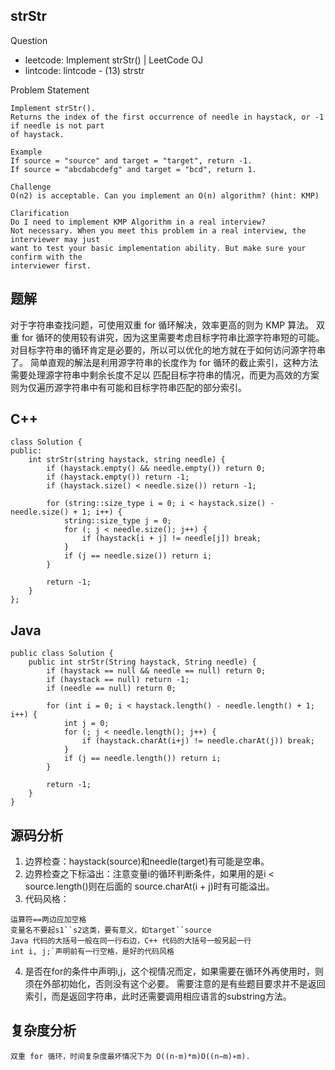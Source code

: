 ## strStr

Question

- leetcode: Implement strStr() | LeetCode OJ
- lintcode: lintcode - (13) strstr

Problem Statement

    Implement strStr().
    Returns the index of the first occurrence of needle in haystack, or -1 if needle is not part 
    of haystack.
    
    Example
    If source = "source" and target = "target", return -1.
    If source = "abcdabcdefg" and target = "bcd", return 1.
    
    Challenge
    O(n2) is acceptable. Can you implement an O(n) algorithm? (hint: KMP)
    
    Clarification
    Do I need to implement KMP Algorithm in a real interview?
    Not necessary. When you meet this problem in a real interview, the interviewer may just
    want to test your basic implementation ability. But make sure your confirm with the 
    interviewer first.

## 题解

对于字符串查找问题，可使用双重 for 循环解决，效率更高的则为 KMP 算法。
双重 for 循环的使用较有讲究，因为这里需要考虑目标字符串比源字符串短的可能。
对目标字符串的循环肯定是必要的，所以可以优化的地方就在于如何访问源字符串了。
简单直观的解法是利用源字符串的长度作为 for 循环的截止索引，这种方法需要处理源字符串中剩余长度不足以
匹配目标字符串的情况，而更为高效的方案则为仅遍历源字符串中有可能和目标字符串匹配的部分索引。


## C++

    class Solution {
    public:
        int strStr(string haystack, string needle) {
            if (haystack.empty() && needle.empty()) return 0;
            if (haystack.empty()) return -1;
            if (haystack.size() < needle.size()) return -1;
    
            for (string::size_type i = 0; i < haystack.size() - needle.size() + 1; i++) {
                string::size_type j = 0;
                for (; j < needle.size(); j++) {
                    if (haystack[i + j] != needle[j]) break;
                }
                if (j == needle.size()) return i;
            }
    
            return -1;
        }
    };
    
## Java

    public class Solution {
        public int strStr(String haystack, String needle) {
            if (haystack == null && needle == null) return 0;
            if (haystack == null) return -1;
            if (needle == null) return 0;
    
            for (int i = 0; i < haystack.length() - needle.length() + 1; i++) {
                int j = 0;
                for (; j < needle.length(); j++) {
                    if (haystack.charAt(i+j) != needle.charAt(j)) break;
                }
                if (j == needle.length()) return i;
            }
    
            return -1;
        }
    }
    
## 源码分析

1. 边界检查：haystack(source)和needle(target)有可能是空串。
2. 边界检查之下标溢出：注意变量i的循环判断条件，如果用的是i < source.length()则在后面的
source.charAt(i + j)时有可能溢出。
3. 代码风格：
```
运算符==两边应加空格
变量名不要起s1``s2这类，要有意义，如target``source
Java 代码的大括号一般在同一行右边，C++ 代码的大括号一般另起一行
int i, j;`声明前有一行空格，是好的代码风格
```
4. 是否在for的条件中声明i,j，这个视情况而定，如果需要在循环外再使用时，则须在外部初始化，否则没有这个必要。
需要注意的是有些题目要求并不是返回索引，而是返回字符串，此时还需要调用相应语言的substring方法。

## 复杂度分析

    双重 for 循环，时间复杂度最坏情况下为 O((n-m)*m)O((n−m)∗m).